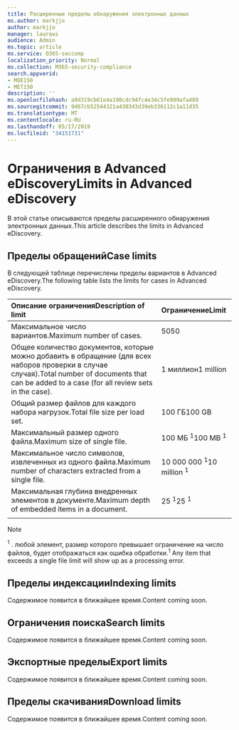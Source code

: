 ```yaml
---
title: Расширенные пределы обнаружения электронных данных
ms.author: markjjo
author: markjjo
manager: laurawi
audience: Admin
ms.topic: article
ms.service: O365-seccomp
localization_priority: Normal
ms.collection: M365-security-compliance
search.appverid:
- MOE150
- MET150
description: ''
ms.openlocfilehash: a9d319cb61e4a198cdc94fc4e34c5fe909afa409
ms.sourcegitcommit: 9d67cb52544321a430343d39eb336112c1a11d35
ms.translationtype: MT
ms.contentlocale: ru-RU
ms.lasthandoff: 05/17/2019
ms.locfileid: "34151731"
---
```

# <a name="limits-in-advanced-ediscovery"></a><span data-ttu-id="712b7-102">Ограничения в Advanced eDiscovery</span><span class="sxs-lookup"><span data-stu-id="712b7-102">Limits in Advanced eDiscovery</span></span>

<span data-ttu-id="712b7-103">В этой статье описываются пределы расширенного обнаружения электронных данных.</span><span class="sxs-lookup"><span data-stu-id="712b7-103">This article describes the limits in Advanced eDiscovery.</span></span>

## <a name="case-limits"></a><span data-ttu-id="712b7-104">Пределы обращений</span><span class="sxs-lookup"><span data-stu-id="712b7-104">Case limits</span></span>

<span data-ttu-id="712b7-105">В следующей таблице перечислены пределы вариантов в Advanced eDiscovery.</span><span class="sxs-lookup"><span data-stu-id="712b7-105">The following table lists the limits for cases in Advanced eDiscovery.</span></span>

|<span data-ttu-id="712b7-106">**Описание ограничения**</span><span class="sxs-lookup"><span data-stu-id="712b7-106">**Description of limit**</span></span>|<span data-ttu-id="712b7-107">**Ограничение**</span><span class="sxs-lookup"><span data-stu-id="712b7-107">**Limit**</span></span>|
  |:-----|:-----|
  |<span data-ttu-id="712b7-108">Максимальное число вариантов.</span><span class="sxs-lookup"><span data-stu-id="712b7-108">Maximum number of cases.</span></span>  <br/> |<span data-ttu-id="712b7-109">50</span><span class="sxs-lookup"><span data-stu-id="712b7-109">50</span></span>  <br/> |
  |<span data-ttu-id="712b7-110">Общее количество документов, которые можно добавить в обращение (для всех наборов проверки в случае случая).</span><span class="sxs-lookup"><span data-stu-id="712b7-110">Total number of documents that can be added to a case (for all review sets in the case).</span></span>  <br/> |<span data-ttu-id="712b7-111">1 миллион</span><span class="sxs-lookup"><span data-stu-id="712b7-111">1 million</span></span>  <br/> |
  |<span data-ttu-id="712b7-112">Общий размер файлов для каждого набора нагрузок.</span><span class="sxs-lookup"><span data-stu-id="712b7-112">Total file size per load set.</span></span>  <br/> |<span data-ttu-id="712b7-113">100 ГБ</span><span class="sxs-lookup"><span data-stu-id="712b7-113">100 GB</span></span>  <br/> |
  |<span data-ttu-id="712b7-114">Максимальный размер одного файла.</span><span class="sxs-lookup"><span data-stu-id="712b7-114">Maximum size of single file.</span></span>   <br/> |<span data-ttu-id="712b7-115">100 МБ <sup>1</sup></span><span class="sxs-lookup"><span data-stu-id="712b7-115">100 MB <sup>1</sup></span></span> <br/> |
  |<span data-ttu-id="712b7-116">Максимальное число символов, извлеченных из одного файла.</span><span class="sxs-lookup"><span data-stu-id="712b7-116">Maximum number of characters extracted from a single file.</span></span>  <br/> |<span data-ttu-id="712b7-117">10 000 000 <sup>1</sup></span><span class="sxs-lookup"><span data-stu-id="712b7-117">10 million <sup>1</sup></span></span> <br/> |
  |<span data-ttu-id="712b7-118">Максимальная глубина внедренных элементов в документе.</span><span class="sxs-lookup"><span data-stu-id="712b7-118">Maximum depth of embedded items in a document.</span></span>  <br/> |<span data-ttu-id="712b7-119">25 <sup>1</sup></span><span class="sxs-lookup"><span data-stu-id="712b7-119">25 <sup>1</sup></span></span> <br/> |
|||
 > [!NOTE]
> <span data-ttu-id="712b7-120"><sup>1</sup> . любой элемент, размер которого превышает ограничение на число файлов, будет отображаться как ошибка обработки.</span><span class="sxs-lookup"><span data-stu-id="712b7-120"><sup>1</sup> Any item that exceeds a single file limit will show up as a processing error.</span></span> 

## <a name="indexing-limits"></a><span data-ttu-id="712b7-121">Пределы индексации</span><span class="sxs-lookup"><span data-stu-id="712b7-121">Indexing limits</span></span>

<span data-ttu-id="712b7-122">Содержимое появится в ближайшее время.</span><span class="sxs-lookup"><span data-stu-id="712b7-122">Content coming soon.</span></span>

## <a name="search-limits"></a><span data-ttu-id="712b7-123">Ограничения поиска</span><span class="sxs-lookup"><span data-stu-id="712b7-123">Search limits</span></span>

<span data-ttu-id="712b7-124">Содержимое появится в ближайшее время.</span><span class="sxs-lookup"><span data-stu-id="712b7-124">Content coming soon.</span></span>

## <a name="export-limits"></a><span data-ttu-id="712b7-125">Экспортные пределы</span><span class="sxs-lookup"><span data-stu-id="712b7-125">Export limits</span></span>

<span data-ttu-id="712b7-126">Содержимое появится в ближайшее время.</span><span class="sxs-lookup"><span data-stu-id="712b7-126">Content coming soon.</span></span>

## <a name="download-limits"></a><span data-ttu-id="712b7-127">Пределы скачивания</span><span class="sxs-lookup"><span data-stu-id="712b7-127">Download limits</span></span>

<span data-ttu-id="712b7-128">Содержимое появится в ближайшее время.</span><span class="sxs-lookup"><span data-stu-id="712b7-128">Content coming soon.</span></span>

